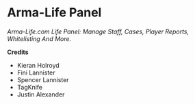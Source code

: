 # **Arma-Life Panel**
*Arma-Life.com Life Panel: Manage Staff, Cases, Player Reports, Whitelisting And More.*

**Credits**

- Kieran Holroyd
- Fini Lannister
- Spencer Lannister
- TagKnife
- Justin Alexander

